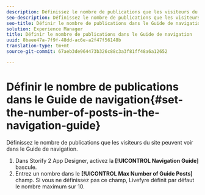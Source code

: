 ```yaml
---
description: Définissez le nombre de publications que les visiteurs du site peuvent voir dans le Guide de navigation.
seo-description: Définissez le nombre de publications que les visiteurs du site peuvent voir dans le Guide de navigation.
seo-title: Définir le nombre de publications dans le Guide de navigation
solution: Experience Manager
title: Définir le nombre de publications dans le Guide de navigation
uuid: 8baee47a-7f9f-48dd-ac6e-a2f47f56148b
translation-type: tm+mt
source-git-commit: 67aeb3de964473b326c88c3a3f81ff48a6a12652

---
```



# Définir le nombre de publications dans le Guide de navigation{#set-the-number-of-posts-in-the-navigation-guide}

Définissez le nombre de publications que les visiteurs du site peuvent voir dans le Guide de navigation.

1. Dans Storify 2 App Designer, activez la **[!UICONTROL Navigation Guide]** bascule.
1. Entrez un nombre dans le **[!UICONTROL Max Number of Guide Posts]** champ. Si vous ne définissez pas ce champ, Livefyre définit par défaut le nombre maximum sur 10.
